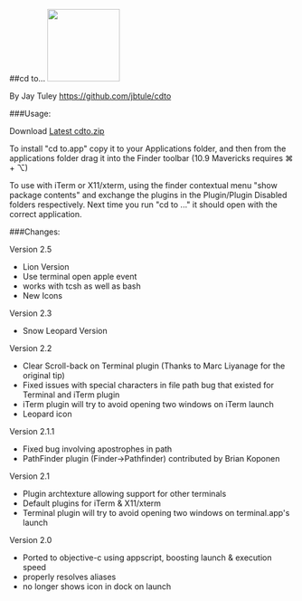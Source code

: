 ##cd to...
<img src="https://raw.github.com/jbtule/cdto/master/graphics/lion.png" height="128px" width="128px" />

By Jay Tuley
https://github.com/jbtule/cdto

###Usage:

Download [Latest cdto.zip](https://github.com/jbtule/cdto/releases/latest)

To install "cd to.app" copy it to your Applications folder, and then from the applications folder drag it into the Finder toolbar (10.9 Mavericks requires ⌘ + ⌥) 

To use with iTerm or X11/xterm, using the finder contextual menu "show package contents"  and exchange the plugins in the Plugin/Plugin Disabled folders respectively.  Next time you run  "cd to ..." it should open with the correct application.


###Changes:

Version 2.5
 * Lion Version
 * Use terminal open apple event
 * works with tcsh as well as bash
 * New Icons

Version 2.3
 * Snow Leopard Version

Version 2.2
 * Clear Scroll-back on Terminal plugin (Thanks to Marc Liyanage for the original tip)
 * Fixed issues with special characters in file path bug that existed for Terminal and iTerm plugin
 * iTerm plugin will try to avoid opening two windows on iTerm launch
 * Leopard icon

Version 2.1.1
 * Fixed bug involving apostrophes in path
 * PathFinder plugin (Finder->Pathfinder) contributed by Brian Koponen

Version 2.1
 * Plugin archtexture allowing support for other terminals
 * Default plugins for iTerm & X11/xterm
 * Terminal plugin will try to avoid opening two windows on terminal.app's launch

Version 2.0
 * Ported to objective-c using appscript, boosting launch & execution speed
 * properly resolves aliases
 * no longer shows icon in dock on launch
